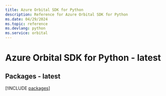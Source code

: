 ```yaml
---
title: Azure Orbital SDK for Python
description: Reference for Azure Orbital SDK for Python
ms.date: 04/29/2024
ms.topic: reference
ms.devlang: python
ms.service: orbital
---
```

# Azure Orbital SDK for Python - latest
## Packages - latest
[!INCLUDE [packages](orbital-index.md)]